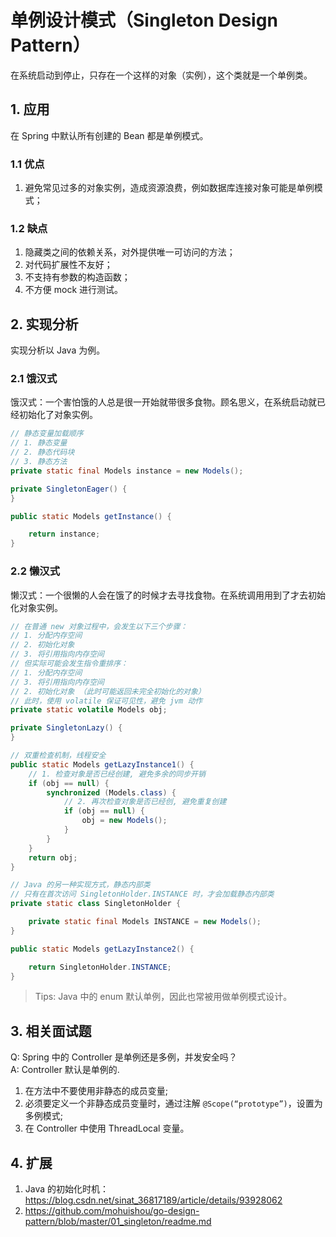 # 单例设计模式（Singleton Design Pattern）

在系统启动到停止，只存在一个这样的对象（实例），这个类就是一个单例类。

## 1. 应用

在 Spring 中默认所有创建的 Bean 都是单例模式。

### 1.1 优点

1. 避免常见过多的对象实例，造成资源浪费，例如数据库连接对象可能是单例模式；

### 1.2 缺点

1. 隐藏类之间的依赖关系，对外提供唯一可访问的方法；
2. 对代码扩展性不友好；
3. 不支持有参数的构造函数；
4. 不方便 mock 进行测试。

## 2. 实现分析

实现分析以 Java 为例。

### 2.1 饿汉式

饿汉式：一个害怕饿的人总是很一开始就带很多食物。顾名思义，在系统启动就已经初始化了对象实例。

```java
// 静态变量加载顺序
// 1. 静态变量
// 2. 静态代码块
// 3. 静态方法
private static final Models instance = new Models();

private SingletonEager() {
}

public static Models getInstance() {

    return instance;
}
```

### 2.2 懒汉式

懒汉式：一个很懒的人会在饿了的时候才去寻找食物。在系统调用用到了才去初始化对象实例。

```java
// 在普通 new 对象过程中，会发生以下三个步骤：
// 1. 分配内存空间
// 2. 初始化对象
// 3. 将引用指向内存空间
// 但实际可能会发生指令重排序：
// 1. 分配内存空间
// 3. 将引用指向内存空间
// 2. 初始化对象 （此时可能返回未完全初始化的对象）
// 此时，使用 volatile 保证可见性，避免 jvm 动作
private static volatile Models obj;

private SingletonLazy() {
}

// 双重检查机制，线程安全
public static Models getLazyInstance1() {
    // 1. 检查对象是否已经创建, 避免多余的同步开销
    if (obj == null) {
        synchronized (Models.class) {
            // 2. 再次检查对象是否已经创, 避免重复创建
            if (obj == null) {
                obj = new Models();
            }
        }
    }
    return obj;
}

// Java 的另一种实现方式，静态内部类
// 只有在首次访问 SingletonHolder.INSTANCE 时，才会加载静态内部类
private static class SingletonHolder {

    private static final Models INSTANCE = new Models();
}

public static Models getLazyInstance2() {

    return SingletonHolder.INSTANCE;
}
```

> Tips: Java 中的 enum 默认单例，因此也常被用做单例模式设计。

## 3. 相关面试题

Q: Spring 中的 Controller 是单例还是多例，并发安全吗？
<br>
A: Controller 默认是单例的.
<br>
  1. 在方法中不要使用非静态的成员变量;
  2. 必须要定义一个非静态成员变量时，通过注解 `@Scope(“prototype”)`，设置为多例模式;
  3. 在 Controller 中使用 ThreadLocal 变量。

## 4. 扩展

1. Java 的初始化时机：https://blog.csdn.net/sinat_36817189/article/details/93928062
2. https://github.com/mohuishou/go-design-pattern/blob/master/01_singleton/readme.md
